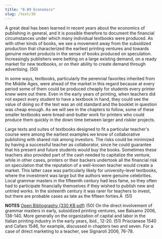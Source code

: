 ```yaml
---
title: "0.09 Economics"
slug: /text/39
---
```

A great deal has been learned in recent years about the economics of publishing in general, and it is possible therefore to document the financial circumstances under which many individual textbooks were produced. As with other kinds of books, we see a movement away from the subsidized production that characterized the earliest printing ventures and towards genuine market products in the sense of books produced on speculation. Increasingly publishers were betting on a large existing demand, on a ready market for new textbooks, or on their ability to create demand through advertising. (50)

In some ways, textbooks, particularly the perennial favorites inherited from the Middle Ages, were ahead of the market in this regard because at every period some of them could be produced cheaply for students every printer knew were out there. Even in the early years of printing, when teachers did not expect every student to have a textbook in hand, they could see the value of doing so if the text was an old standard and the booklet in question was cheap enough. As we will see in the chapters to follow, some of these smaller textbooks were bread-and-butter work for printers who could produce them quickly in the down time between larger and riskier projects.

Large texts and suites of textbooks designed to fit a particular teacher's course were among the earliest examples we know of collaborative publishing with shared risk among investors. The risks could be minimized by having a successful teacher as collaborator, since he could guarantee that his present and future students would buy the books. Sometimes these teachers also provided part of the cash needed to capitalize the venture, while in other cases, printers or their backers undertook all the financial risk on speculation that the reputation of a well-known teacher would create a market. This latter case was particularly likely for university-level textbooks, where the investment was large but the authors were genuine celebrities. Local grammar masters in the fifteenth century had less fame, so they often had to participate financially themselves if they wished to publish new and untried works. In the sixteenth century it was rarer for teachers to invest, but there are probable cases as late as the fifteen forties.Â  (51)

<strong>NOTES</strong>
<a href="http://www.humanismforsale.org/bibliography.pdf" target="new">Open Bibliography (330 KB pdf)</a>
(50) On the direct involvement of grammar masters in early, subsidized printing ventures, see Balsamo 2006, 138-140. More generally on the organization of capital and labor in the Italian printing industry in the early years, ibid., 12-20.
(51) Priscianese 1540 and Cafaro 1546, for example, discussed in chapters two and seven. For a case of direct marketing to a teacher, see Signaroli 2006, 76-78.
